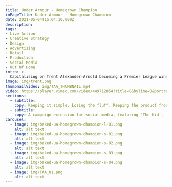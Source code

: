 ```yaml
---
title: Under Armour - Homegrown Champion
inPageTitle: Under Armour - Homegrown Champion
date: 2021-05-04T15:04:10.000Z
description:
tags:
- Live Action
- Creative Strategy
- Design
- Advertising
- Retail
- Production
- Social Media
- Out Of Home
intro: >-
  Capitalising on Trent Alexander-Arnold becoming a Premier League winner for the first time, this campaign defines him as an icon in his home city.
image: img/trent.png
thumbnailVideo: img/TAA_THUMBNAIL.mp4
video: https://player.vimeo.com/video/449712854?title=0&byline=0&portrait=0
sections:
  - subtitle:
    copy: Keeping it simple. Losing the fluff. Keeping the product front and centre. This campaign aimed to make Trent look statuesque to showcase Under Armour in a way that would make JD Sports consumers believe in the brand. We defined an iconic silhouette for Trent Alexander-Arnold and combined this with a powerful campaign message, 'Homegrown Champion'. Capturing content with Trent in various environments, we highlighted his character traits through single images. In-store, we used a variety of different pieces of powerful imagery in point of sale.
  - subtitle:
    copy: A campaign extension for social media, featuring 'The Kid', focuses on Trent’s journey as a homegrown talent - from growing up playing football on the streets to where he is now. Each scene is used to show the viewer a different attribute which the fan believes is crucial to the makeup of a Champion.
carousel:
  - image: img/baked-ua-homegrown-champion-l-01.png
    alt: alt text
  - image: img/baked-ua-homegrown-champion-s-01.png
    alt: alt text
  - image: img/baked-ua-homegrown-champion-s-02.png
    alt: alt text
  - image: img/baked-ua-homegrown-champion-s-03.png
    alt: alt text
  - image: img/baked-ua-homegrown-champion-s-04.png
    alt: alt text
  - image: img/TAA_01.png
    alt: alt text
---
```

